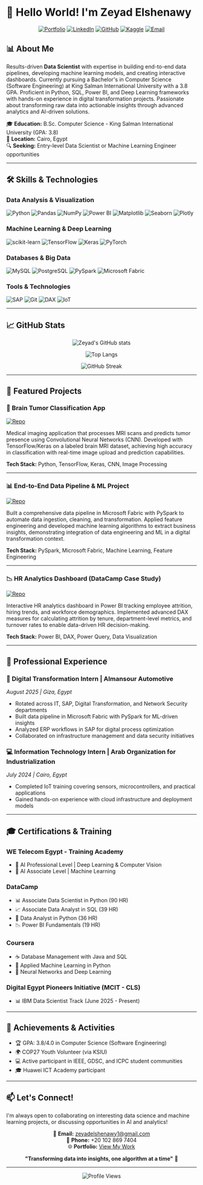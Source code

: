 # 👋 Hello World! I'm Zeyad Elshenawy

<div align="center">
  
[![Portfolio](https://img.shields.io/badge/Portfolio-FF5722?style=for-the-badge&logo=todoist&logoColor=white)]([YOUR_PORTFOLIO_LINK](https://my-portfolio-weld-eta-67.vercel.app/))
[![LinkedIn](https://img.shields.io/badge/LinkedIn-0077B5?style=for-the-badge&logo=linkedin&logoColor=white)](www.linkedin.com/in/zeyad-elshenawy)
[![GitHub](https://img.shields.io/badge/GitHub-100000?style=for-the-badge&logo=github&logoColor=white)](https://github.com/ZeyadElshenawy)
[![Kaggle](https://img.shields.io/badge/Kaggle-20BEFF?style=for-the-badge&logo=kaggle&logoColor=white)]([YOUR_KAGGLE_LINK](https://kaggle.com/zeyadelshenawy))
[![Email](https://img.shields.io/badge/Email-D14836?style=for-the-badge&logo=gmail&logoColor=white)](mailto:zeyadelshenawy1@gmail.com)

</div>

## 📊 About Me

Results-driven **Data Scientist** with expertise in building end-to-end data pipelines, developing machine learning models, and creating interactive dashboards. Currently pursuing a Bachelor's in Computer Science (Software Engineering) at King Salman International University with a 3.8 GPA. Proficient in Python, SQL, Power BI, and Deep Learning frameworks with hands-on experience in digital transformation projects. Passionate about transforming raw data into actionable insights through advanced analytics and AI-driven solutions.

🎓 **Education:** B.Sc. Computer Science - King Salman International University (GPA: 3.8)  
📍 **Location:** Cairo, Egypt  
🔍 **Seeking:** Entry-level Data Scientist or Machine Learning Engineer opportunities

---

## 🛠️ Skills & Technologies

### Data Analysis & Visualization
![Python](https://img.shields.io/badge/Python-3776AB?style=for-the-badge&logo=python&logoColor=white)
![Pandas](https://img.shields.io/badge/Pandas-150458?style=for-the-badge&logo=pandas&logoColor=white)
![NumPy](https://img.shields.io/badge/NumPy-013243?style=for-the-badge&logo=numpy&logoColor=white)
![Power BI](https://img.shields.io/badge/Power_BI-F2C811?style=for-the-badge&logo=powerbi&logoColor=black)
![Matplotlib](https://img.shields.io/badge/Matplotlib-11557c?style=for-the-badge&logo=python&logoColor=white)
![Seaborn](https://img.shields.io/badge/Seaborn-3776AB?style=for-the-badge&logo=python&logoColor=white)
![Plotly](https://img.shields.io/badge/Plotly-3F4F75?style=for-the-badge&logo=plotly&logoColor=white)

### Machine Learning & Deep Learning
![scikit-learn](https://img.shields.io/badge/scikit--learn-F7931E?style=for-the-badge&logo=scikit-learn&logoColor=white)
![TensorFlow](https://img.shields.io/badge/TensorFlow-FF6F00?style=for-the-badge&logo=tensorflow&logoColor=white)
![Keras](https://img.shields.io/badge/Keras-D00000?style=for-the-badge&logo=keras&logoColor=white)
![PyTorch](https://img.shields.io/badge/PyTorch-EE4C2C?style=for-the-badge&logo=pytorch&logoColor=white)

### Databases & Big Data
![MySQL](https://img.shields.io/badge/MySQL-4479A1?style=for-the-badge&logo=mysql&logoColor=white)
![PostgreSQL](https://img.shields.io/badge/PostgreSQL-316192?style=for-the-badge&logo=postgresql&logoColor=white)
![PySpark](https://img.shields.io/badge/PySpark-E25A1C?style=for-the-badge&logo=apache-spark&logoColor=white)
![Microsoft Fabric](https://img.shields.io/badge/Microsoft_Fabric-00A4EF?style=for-the-badge&logo=microsoft&logoColor=white)

### Tools & Technologies
![SAP](https://img.shields.io/badge/SAP-0FAAFF?style=for-the-badge&logo=sap&logoColor=white)
![Git](https://img.shields.io/badge/Git-F05032?style=for-the-badge&logo=git&logoColor=white)
![DAX](https://img.shields.io/badge/DAX-F2C811?style=for-the-badge&logo=powerbi&logoColor=black)
![IoT](https://img.shields.io/badge/IoT-00979D?style=for-the-badge&logo=internetofthings&logoColor=white)

---

## 📈 GitHub Stats

<div align="center">
  
![Zeyad's GitHub stats](https://github-readme-stats.vercel.app/api?username=ZeyadElshenawy&show_icons=true&theme=radical&hide_border=true&bg_color=0D1117)

![Top Langs](https://github-readme-stats.vercel.app/api/top-langs/?username=ZeyadElshenawy&layout=compact&theme=radical&hide_border=true&bg_color=0D1117)

![GitHub Streak](https://github-readme-streak-stats.herokuapp.com/?user=ZeyadElshenawy&theme=radical&hide_border=true&background=0D1117)

</div>

---

## 🚀 Featured Projects

### 🔬 Brain Tumor Classification App
[![Repo](https://img.shields.io/badge/GitHub-View_Repository-blue?style=flat-square&logo=github)](YOUR_REPO_LINK)

Medical imaging application that processes MRI scans and predicts tumor presence using Convolutional Neural Networks (CNN). Developed with TensorFlow/Keras on a labeled brain MRI dataset, achieving high accuracy in classification with real-time image upload and prediction capabilities.

**Tech Stack:** Python, TensorFlow, Keras, CNN, Image Processing

---

### 📊 End-to-End Data Pipeline & ML Project
[![Repo](https://img.shields.io/badge/GitHub-View_Repository-blue?style=flat-square&logo=github)](YOUR_REPO_LINK)

Built a comprehensive data pipeline in Microsoft Fabric with PySpark to automate data ingestion, cleaning, and transformation. Applied feature engineering and developed machine learning algorithms to extract business insights, demonstrating integration of data engineering and ML in a digital transformation context.

**Tech Stack:** PySpark, Microsoft Fabric, Machine Learning, Feature Engineering

---

### 📉 HR Analytics Dashboard (DataCamp Case Study)
[![Repo](https://img.shields.io/badge/GitHub-View_Repository-blue?style=flat-square&logo=github)](YOUR_REPO_LINK)

Interactive HR analytics dashboard in Power BI tracking employee attrition, hiring trends, and workforce demographics. Implemented advanced DAX measures for calculating attrition by tenure, department-level metrics, and turnover rates to enable data-driven HR decision-making.

**Tech Stack:** Power BI, DAX, Power Query, Data Visualization

---

## 💼 Professional Experience

### 🔄 Digital Transformation Intern | Almansour Automotive
*August 2025 | Giza, Egypt*

- Rotated across IT, SAP, Digital Transformation, and Network Security departments
- Built data pipeline in Microsoft Fabric with PySpark for ML-driven insights
- Analyzed ERP workflows in SAP for digital process optimization
- Collaborated on infrastructure management and data security initiatives

### 💻 Information Technology Intern | Arab Organization for Industrialization
*July 2024 | Cairo, Egypt*

- Completed IoT training covering sensors, microcontrollers, and practical applications
- Gained hands-on experience with cloud infrastructure and deployment models

---

## 🎓 Certifications & Training

### WE Telecom Egypt - Training Academy
- 🤖 AI Professional Level | Deep Learning & Computer Vision
- 🎯 AI Associate Level | Machine Learning

### DataCamp
- 📊 Associate Data Scientist in Python (90 HR)
- 📈 Associate Data Analyst in SQL (39 HR)
- 🐍 Data Analyst in Python (36 HR)
- 📉 Power BI Fundamentals (19 HR)

### Coursera
- ☕ Database Management with Java and SQL
- 🤖 Applied Machine Learning in Python
- 🧠 Neural Networks and Deep Learning

### Digital Egypt Pioneers Initiative (MCIT - CLS)
- 📊 IBM Data Scientist Track (June 2025 - Present)

---

## 🌟 Achievements & Activities

- 🏆 GPA: 3.8/4.0 in Computer Science (Software Engineering)
- 🌍 COP27 Youth Volunteer (via KSIU)
- 💻 Active participant in IEEE, GDSC, and ICPC student communities
- 🎓 Huawei ICT Academy participant

---

## 📫 Let's Connect!

I'm always open to collaborating on interesting data science and machine learning projects, or discussing opportunities in AI and analytics!

<div align="center">

📧 **Email:** zeyadelshenawy1@gmail.com  
📱 **Phone:** +20 102 869 7404  
🌐 **Portfolio:** [View My Work]([YOUR_PORTFOLIO_LIN](https://my-portfolio-weld-eta-67.vercel.app/)K)

**"Transforming data into insights, one algorithm at a time"** 🚀

</div>

---

<div align="center">
  
![Profile Views](https://komarev.com/ghpvc/?username=ZeyadElshenawy&color=blueviolet&style=flat-square)

</div>
